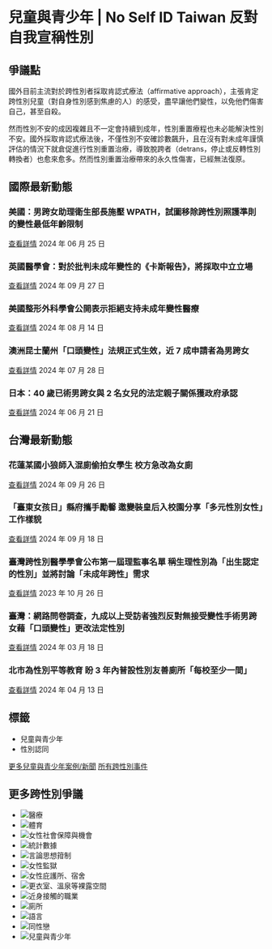 # 兒童與青少年 | No Self ID Taiwan 反對自我宣稱性別

## 爭議點

國外目前主流對於跨性別者採取肯認式療法（affirmative approach），主張肯定跨性別兒童（對自身性別感到焦慮的人）的感受，盡早讓他們變性，以免他們傷害自己，甚至自殺。

然而性別不安的成因複雜且不一定會持續到成年，性別重置療程也未必能解決性別不安。國外採取肯認式療法後，不僅性別不安確診數飆升，且在沒有對未成年謹慎評估的情況下就倉促進行性別重置治療，導致脫跨者（detrans，停止或反轉性別轉換者）也愈來愈多。然而性別重置治療帶來的永久性傷害，已經無法復原。

## 國際最新動態

### 美國：男跨女助理衛生部長施壓 WPATH，試圖移除跨性別照護準則的變性最低年齡限制
[查看詳情](https://noselfidtw.cc/news/us-health-secretary-wpath-age-limit/)
2024 年 06 月 25 日

### 英國醫學會：對於批判未成年變性的《卡斯報告》，將採取中立立場
[查看詳情](https://noselfidtw.cc/news/the-bma-turns-away-from-rejecting-the-cass-report/)
2024 年 09 月 27 日

### 美國整形外科學會公開表示拒絕支持未成年變性醫療
[查看詳情](https://noselfidtw.cc/news/asps-statement-to-press-regarding-gender-surgery-for-adolescents/)
2024 年 08 月 14 日

### 澳洲昆士蘭州「口頭變性」法規正式生效，近 7 成申請者為男跨女
[查看詳情](https://noselfidtw.cc/news/hundreds-of-aussies-rush-to-change-the-gender-listed-on/)
2024 年 07 月 28 日

### 日本：40 歲已術男跨女與 2 名女兒的法定親子關係獲政府承認
[查看詳情](https://noselfidtw.cc/news/second-daughter-born-after-changing-gender-to-female-supreme-court/)
2024 年 06 月 21 日

## 台灣最新動態

### 花蓮某國小狼師入混廁偷拍女學生 校方急改為女廁
[查看詳情](https://noselfidtw.cc/news/hualien-primary-school-student-filmed-in-unisex-toilet/)
2024 年 09 月 26 日

### 「臺東女孩日」縣府攜手勵馨 邀變裝皇后入校園分享「多元性別女性」工作樣貌
[查看詳情](https://noselfidtw.cc/news/taitung-girls-day-invites-drag-queens-to-campus/)
2024 年 09 月 18 日

### 臺灣跨性別醫學學會公布第一屆理監事名單 稱生理性別為「出生認定的性別」並將討論「未成年跨性」需求
[查看詳情](https://noselfidtw.cc/news/transgender-medical-taiwan-association/)
2023 年 10 月 26 日

### 臺灣：網路問卷調查，九成以上受訪者強烈反對無接受變性手術男跨女藉「口頭變性」更改法定性別
[查看詳情](https://noselfidtw.cc/news/gender-self-identification-opinions-about-transgender-women-from-a-national-online/)
2024 年 03 月 18 日

### 北市為性別平等教育 盼 3 年內普設性別友善廁所「每校至少一間」
[查看詳情](https://noselfidtw.cc/news/taipei-gender-neutral-restrooms-per-school-within-3-years/)
2024 年 04 月 13 日

## 標籤
- 兒童與青少年
- 性別認同

[更多兒童與青少年案例/新聞](https://noselfidtw.cc/tags/%e5%85%92%e7%ab%a5%e8%88%87%e9%9d%92%e5%b0%91%e5%b9%b4) 
[所有跨性別事件](https://noselfidtw.cc/news) 

## 更多跨性別爭議
- ![醫療](/images/post/pregnant.webp)
- ![體育](/images/post/swim.webp)
- ![女性社會保障與機會](/images/post/freepik-politics.webp)
- ![統計數據](/images/post/statistics.jpg)
- ![言論思想箝制](/images/post/flickr-cutiemoo-3111207407.jpg)
- ![女性監獄](/images/post/prison2.jpg)
- ![女性庇護所、宿舍](/images/post/victim.webp)
- ![更衣室、溫泉等裸露空間](/images/post/hotspring.jpg)
- ![近身接觸的職業](/images/post/touch.webp)
- ![廁所](/images/post/toilet2.webp)
- ![語言](/images/post/women-erase.png)
- ![同性戀](/images/post/lgbt.webp)
- ![兒童與青少年](/images/post/drugs.jpg)